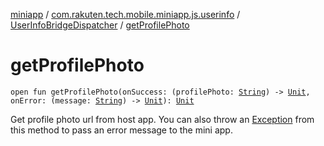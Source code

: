 [miniapp](../../index.md) / [com.rakuten.tech.mobile.miniapp.js.userinfo](../index.md) / [UserInfoBridgeDispatcher](index.md) / [getProfilePhoto](./get-profile-photo.md)

# getProfilePhoto

`open fun getProfilePhoto(onSuccess: (profilePhoto: `[`String`](https://kotlinlang.org/api/latest/jvm/stdlib/kotlin/-string/index.html)`) -> `[`Unit`](https://kotlinlang.org/api/latest/jvm/stdlib/kotlin/-unit/index.html)`, onError: (message: `[`String`](https://kotlinlang.org/api/latest/jvm/stdlib/kotlin/-string/index.html)`) -> `[`Unit`](https://kotlinlang.org/api/latest/jvm/stdlib/kotlin/-unit/index.html)`): `[`Unit`](https://kotlinlang.org/api/latest/jvm/stdlib/kotlin/-unit/index.html)

Get profile photo url from host app.
You can also throw an [Exception](https://kotlinlang.org/api/latest/jvm/stdlib/kotlin/-exception/index.html) from this method to pass an error message to the mini app.


